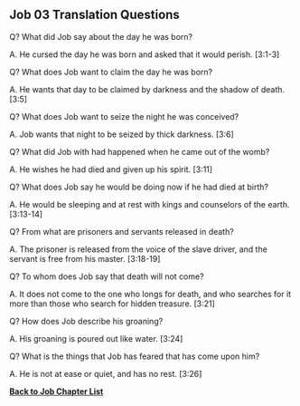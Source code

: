 ## Job 03 Translation Questions ##

Q? What did Job say about the day he was born?

A. He cursed the day he was born and asked that it would perish. [3:1-3]

Q? What does Job want to claim the day he was born?

A. He wants that day to be claimed by darkness and the shadow of death. [3:5]

Q? What does Job want to seize the night he was conceived?

A. Job wants that night to be seized by thick darkness. [3:6]

Q? What did Job with had happened when he came out of the womb?

A. He wishes he had died and given up his spirit. [3:11]

Q? What does Job say he would be doing now if he had died at birth?

A. He would be sleeping and at rest with kings and counselors of the earth. [3:13-14]

Q? From what are prisoners and servants released in death?

A. The prisoner is released from the voice of the slave driver, and the servant is free from his master. [3:18-19]

Q? To whom does Job say that death will not come?

A. It does not come to the one who longs for death, and who searches for it more than those who search for hidden treasure. [3:21]

Q? How does Job describe his groaning?

A. His groaning is poured out like water. [3:24]

Q? What is the things that Job has feared that has come upon him?

A. He is not at ease or quiet, and has no rest. [3:26]

__[Back to Job Chapter List](./)__

